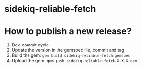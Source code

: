 sidekiq-reliable-fetch
======================

# How to publish a new release?

1. Dev-commit cycle
2. Update the version in the gemspec file, commit and tag
3. Build the gem: `gem build sidekiq-reliable-fetch.gemspec`
4. Upload the gem: `gem push sidekiq-reliable-fetch-X.X.X.gem`
